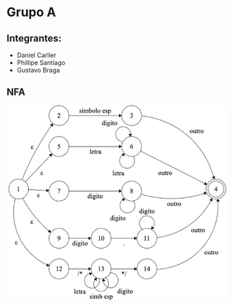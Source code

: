 # Grupo A

## Integrantes:
* Daniel Carlier
* Phillipe Santiago
* Gustavo Braga

## NFA

<p align="center">
  <img src="nfa.jpeg" align="center"/>
</p>